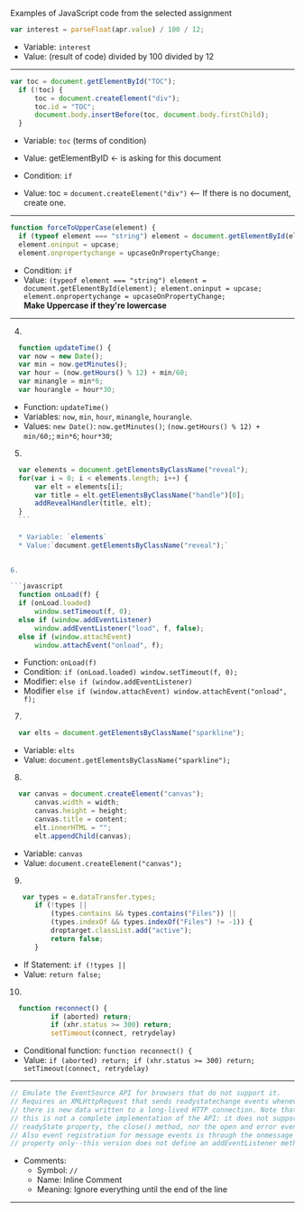 
Examples of JavaScript code from the selected assignment


```javascript
var interest = parseFloat(apr.value) / 100 / 12;
```
* Variable: `interest`
* Value: (result of code) divided by 100 divided by 12

----

```javascript
var toc = document.getElementById("TOC");
  if (!toc) {
      toc = document.createElement("div");
      toc.id = "TOC";
      document.body.insertBefore(toc, document.body.firstChild);
  }
```
* Variable: `toc` (terms of condition)
* Value: getElementByID <- is asking for this document

* Condition: `if`
* Value: toc = `document.createElement("div")` <-- If there is no document, create one.

----

```javascript
function forceToUpperCase(element) {
  if (typeof element === "string") element = document.getElementById(element);
  element.oninput = upcase;
  element.onpropertychange = upcaseOnPropertyChange;
```
* Condition: `if`
* Value: `(typeof element === "string") element = document.getElementById(element);
          element.oninput = upcase;
          element.onpropertychange = upcaseOnPropertyChange;`  
**Make Uppercase if they're lowercase**

----

4. 

  ```javascript
    function updateTime() {
    var now = new Date();
    var min = now.getMinutes();
    var hour = (now.getHours() % 12) + min/60;
    var minangle = min*6;
    var hourangle = hour*30;
  ```
  
  * Function: `updateTime()`
  * Variables: `now`, `min`, `hour`, `minangle`, `hourangle`.
  * Values: `new Date()`: `now.getMinutes()`; `(now.getHours() % 12) + min/60;`; `min*6`; `hour*30`;

5. 

  ```javascript
    var elements = document.getElementsByClassName("reveal");
    for(var i = 0; i < elements.length; i++) {
        var elt = elements[i];
        var title = elt.getElementsByClassName("handle")[0];
        addRevealHandler(title, elt);
    }
    ```
    
    * Variable: `elements`
    * Value:`document.getElementsByClassName("reveal");`
    

6. 

  ```javascript
    function onLoad(f) {
    if (onLoad.loaded)
        window.setTimeout(f, 0);
    else if (window.addEventListener)
        window.addEventListener("load", f, false);
    else if (window.attachEvent)
        window.attachEvent("onload", f);
  ```
  * Function: `onLoad(f)`
  * Condition: `if (onLoad.loaded) window.setTimeout(f, 0);`
  * Modifier: `else if (window.addEventListener)`
  * Modifier `else if (window.attachEvent) window.attachEvent("onload", f);`

7. 

  ```javascript
    var elts = document.getElementsByClassName("sparkline");
  ```
  
  * Variable: `elts`
  * Value: `document.getElementsByClassName("sparkline");`

8. 

  ```javascript
    var canvas = document.createElement("canvas"); 
        canvas.width = width;
        canvas.height = height;
        canvas.title = content;
        elt.innerHTML = "";
        elt.appendChild(canvas);
  ```
  
  * Variable: `canvas`
  * Value: `document.createElement("canvas");`
  

9. 

  ```javascript
     var types = e.dataTransfer.types;
        if (!types ||
            (types.contains && types.contains("Files")) ||
            (types.indexOf && types.indexOf("Files") != -1)) {
            droptarget.classList.add("active");
            return false;
        }
  ```
  
  * If Statement: `if (!types ||`
  * Value: `return false;`
  

10. 

  ```javascript
    function reconnect() {
            if (aborted) return;
            if (xhr.status >= 300) return;
            setTimeout(connect, retrydelay)
  ```
  
  * Conditional function: `function reconnect() {`
  * Value: `if (aborted) return; if (xhr.status >= 300) return; setTimeout(connect, retrydelay)`

----

```javascript
// Emulate the EventSource API for browsers that do not support it.
// Requires an XMLHttpRequest that sends readystatechange events whenever
// there is new data written to a long-lived HTTP connection. Note that
// this is not a complete implementation of the API: it does not support the
// readyState property, the close() method, nor the open and error events.
// Also event registration for message events is through the onmessage 
// property only--this version does not define an addEventListener method.
```

* Comments:
  * Symbol: `//`
  * Name: Inline Comment
  * Meaning: Ignore everything until the end of the line

---

